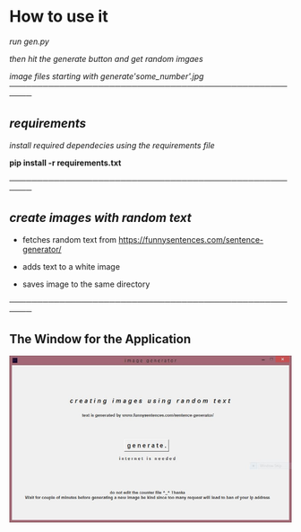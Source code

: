 # How to use it

_run gen.py_

_then hit the generate button and get random imgaes_

_image files starting with generate'some_number'.jpg_
──────────────────────────────────────────────────────

## _requirements_
*install required dependecies using the requirements file*

**pip install -r requirements.txt**

──────────────────────────────────────────────────────

## **_create images with random text_**

- fetches random text from https://funnysentences.com/sentence-generator/

- adds text to a white image

- saves image to the same directory

──────────────────────────────────────────────────────

## The Window for the Application


![mainw window](https://github.com/miri-san-so/random_text_image_generator/blob/master/snip.JPG)
